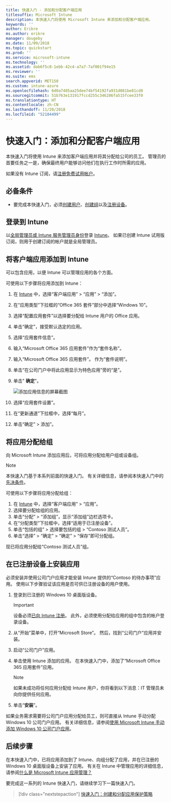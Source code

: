 ```yaml
---
title: 快速入门 - 添加和分配客户端应用
titlesuffix: Microsoft Intune
description: 本快速入门将使用 Microsoft Intune 来添加和分配客户端应用。
keywords: ''
author: Erikre
ms.author: erikre
manager: dougeby
ms.date: 11/09/2018
ms.topic: quickstart
ms.prod: ''
ms.service: microsoft-intune
ms.technology: ''
ms.assetid: dab6f5c8-1ebb-42c4-a7a7-7af001f94e15
ms.reviewer: ''
ms.suite: ems
search.appverid: MET150
ms.custom: intune-azure
ms.openlocfilehash: 6d0a7485aa25dee74bf54192fa931d081be81cd8
ms.sourcegitcommit: 51b763e131917fccd255c346286fa515fcee33f0
ms.translationtype: HT
ms.contentlocale: zh-CN
ms.lasthandoff: 11/20/2018
ms.locfileid: "52184499"
---
```

# <a name="quickstart-add-and-assign-a-client-app"></a>快速入门：添加和分配客户端应用

本快速入门将使用 Intune 来添加客户端应用并将其分配给公司的员工。 管理员的首要任务之一是，确保最终用户能够访问他们在执行工作时所需的应用。 

如果没有 Intune 订阅，请[注册免费试用帐户](free-trial-sign-up.md)。

## <a name="prerequisites"></a>必备条件

- 要完成本快速入门，必须[创建用户](quickstart-create-user.md)、[创建组](quickstart-create-group.md)以及[注册设备](quickstart-setup-auto-enrollment.md)。

## <a name="sign-in-to-intune"></a>登录到 Intune

以[全局管理员或 Intune 服务管理员身份](users-add.md#types-of-administrators)登录 [Intune](https://aka.ms/intuneportal)。 如果已创建 Intune 试用版订阅，则用于创建订阅的帐户就是全局管理员。

## <a name="add-the-client-app-to-intune"></a>将客户端应用添加到 Intune

可以包含应用，以便 Intune 可以管理应用的各个方面。 

可使用以下步骤将应用添加到 Intune：

1. 在 [Intune](https://aka.ms/intuneportal) 中，选择“客户端应用” > “应用” > “添加”。 
2. 在“应用类型”下拉框的“Office 365 套件”部分中选择“Windows 10”。
3. 选择“配置应用套件”以选择要分配给 Intune 用户的 Office 应用。
4. 单击“确定”，接受默认选定的应用。
5. 选择“应用套件信息”。
6. 输入“Microsoft Office 365 应用套件”作为“套件名称”。
7. 输入“Microsoft Office 365 应用套件”。 作为“套件说明”。
8. 单击“在公司门户中将此应用显示为特色应用”旁的“是”。
9. 单击" **确定**"。

    ![添加应用信息的屏幕截图](media/quickstart-add-assign-app/quickstart-add-assign-app-01.png)

8. 选择“应用套件设置”。
9. 在“更新通道”下拉框中，选择“每月”。
10. 单击“确定” > 添加”。

## <a name="assign-the-app-to-a-group"></a>将应用分配给组

向 Microsoft Intune 添加应用后，可将应用分配给用户组或设备组。

> [!NOTE]
> 本快速入门基于本系列前面的快速入门。 有关详细信息，请参阅本快速入门中的[先决条件](quickstart-add-assign-app.md#prerequisites)。

可使用以下步骤将应用分配给组：
1. 在 [Intune](https://aka.ms/intuneportal) 中，选择“客户端应用” > “应用”。 
2. 选择要分配给组的应用。   
3. 单击“分配” > “添加组”，显示“添加组”边栏选项卡。
4. 在“分配类型”下拉框中，选择“适用于已注册设备”。 
5. 单击“包括的组” >  选择要包括的组  > “Contoso 测试人员”。
6. 单击“选择” > “确定” > “确定” > “保存”即可分配组。

现已将应用分配给“Contoso 测试人员”组。

## <a name="install-the-app-on-the-enrolled-device"></a>在已注册设备上安装应用

必须安装并使用公司门户应用才能安装 Intune 提供的“Contoso 的待办事项”应用。 使用以下步骤验证该应用是否可供已注册设备的用户使用。

1. 登录到已注册的 Windows 10 桌面版设备。

    > [!IMPORTANT]
    > 设备必须[已向 Intune 注册](quickstart-enroll-windows-device.md)。 此外，必须使用分配给应用的组中包含的帐户登录设备。

2. 从“开始”菜单中，打开“Microsoft Store”。 然后，找到“公司门户”应用并安装。
3. 启动“公司门户”应用。
4. 单击使用 Intune 添加的应用。 在本快速入门中，添加了“Microsoft Office 365 应用套件”应用。

    > [!NOTE]
    > 如果未成功将任何应用分配给 Intune 用户，你将看到以下消息：IT 管理员未向你提供任何应用。

5. 单击“**安装**”。

如果业务需求需要将公司门户应用分配给员工，则可直接从 Intune 手动分配 Windows 10 公司门户应用。 有关详细信息，请参阅[使用 Microsoft Intune 手动添加 Windows 10 公司门户应用](store-apps-company-portal-app.md)。

## <a name="next-steps"></a>后续步骤

在本快速入门中，已将应用添加到了 Intune、向组分配了应用，并在已注册的 Windows 10 桌面版设备上安装了应用。 有关在 Intune 中管理应用的详细信息，请参阅[什么是 Microsoft Intune 应用管理？](app-management.md)

要完成这一系列的 Intune 快速入门，请继续学习下一篇快速入门。

> [!div class="nextstepaction"]
> [快速入门：创建和分配应用保护策略](quickstart-create-assign-app-policy.md)

